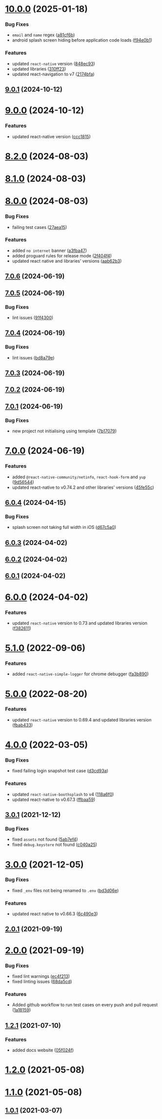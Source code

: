# [10.0.0](https://github.com/ajaykumar97/react-native-template/compare/9.0.1...10.0.0) (2025-01-18)


### Bug Fixes

* `email` and `name` regex ([a81cf6b](https://github.com/ajaykumar97/react-native-template/commit/a81cf6b9188b0e32762104f5387a252446d4d97d))
* android splash screen hiding before application code loads ([f94e0b1](https://github.com/ajaykumar97/react-native-template/commit/f94e0b18128682450ac4f869298c32e0a9a1b6cf))


### Features

* updated `react-native` version ([848ec93](https://github.com/ajaykumar97/react-native-template/commit/848ec9355b9fd0ba5b4182a1f9029970e6ae7e7b))
* updated libraries ([310ff23](https://github.com/ajaykumar97/react-native-template/commit/310ff23b318ec1eb58276fd38a0aa9f653140517))
* updated react-navigation to v7 ([2174bfa](https://github.com/ajaykumar97/react-native-template/commit/2174bfa5172e09c13715c7d91a3c1637bd207b4c))

## [9.0.1](https://github.com/ajaykumar97/react-native-template/compare/9.0.0...9.0.1) (2024-10-12)

# [9.0.0](https://github.com/ajaykumar97/react-native-template/compare/8.2.0...9.0.0) (2024-10-12)


### Features

* updated react-native version ([ccc1815](https://github.com/ajaykumar97/react-native-template/commit/ccc1815d5ea5988de0a157e8b683ec042fb4c1bd))

# [8.2.0](https://github.com/ajaykumar97/react-native-template/compare/8.1.0...8.2.0) (2024-08-03)

# [8.1.0](https://github.com/ajaykumar97/react-native-template/compare/8.0.0...8.1.0) (2024-08-03)

# [8.0.0](https://github.com/ajaykumar97/react-native-template/compare/7.0.6...8.0.0) (2024-08-03)


### Bug Fixes

* failing test cases ([27aea15](https://github.com/ajaykumar97/react-native-template/commit/27aea152c81896b385f6a27017278604a386d31b))


### Features

* added `no internet` banner ([a3fba47](https://github.com/ajaykumar97/react-native-template/commit/a3fba47289cc204cefbd315f636d2104ce2f3db1))
* added proguard rules for release mode ([2f404f4](https://github.com/ajaykumar97/react-native-template/commit/2f404f42d5db3f51e07b75897822e5901bcbb429))
* updated react native and libraries' versions ([aab62b3](https://github.com/ajaykumar97/react-native-template/commit/aab62b352f6c929518e6e9c5ab378a01c28edcc2))

## [7.0.6](https://github.com/ajaykumar97/react-native-template/compare/7.0.5...7.0.6) (2024-06-19)

## [7.0.5](https://github.com/ajaykumar97/react-native-template/compare/7.0.4...7.0.5) (2024-06-19)


### Bug Fixes

* lint issues ([91f4300](https://github.com/ajaykumar97/react-native-template/commit/91f430062abc14c1f8d61d80a77f498a83ca9678))

## [7.0.4](https://github.com/ajaykumar97/react-native-template/compare/7.0.3...7.0.4) (2024-06-19)


### Bug Fixes

* lint issues ([bd8a79e](https://github.com/ajaykumar97/react-native-template/commit/bd8a79e8984cac3d19a1d094840374e7425396b8))

## [7.0.3](https://github.com/ajaykumar97/react-native-template/compare/7.0.2...7.0.3) (2024-06-19)

## [7.0.2](https://github.com/ajaykumar97/react-native-template/compare/7.0.1...7.0.2) (2024-06-19)

## [7.0.1](https://github.com/ajaykumar97/react-native-template/compare/7.0.0...7.0.1) (2024-06-19)


### Bug Fixes

* new project not initialising using template ([7b17079](https://github.com/ajaykumar97/react-native-template/commit/7b170790eca964c3a2fade72cf62b629d2370a28))

# [7.0.0](https://github.com/ajaykumar97/react-native-template/compare/6.0.4...7.0.0) (2024-06-19)


### Features

* added `@react-native-community/netinfo`, `react-hook-form` and `yup` ([9d56544](https://github.com/ajaykumar97/react-native-template/commit/9d565443fd2966017b878abc39ec5817e309f824))
* updated react-native to v0.74.2 and other libraries' versions ([45fe55c](https://github.com/ajaykumar97/react-native-template/commit/45fe55c99c2e1efd43590ee689188d08f8e23f70))

## [6.0.4](https://github.com/ajaykumar97/react-native-template/compare/6.0.3...6.0.4) (2024-04-15)


### Bug Fixes

* splash screen not taking full width in iOS ([d67c5a0](https://github.com/ajaykumar97/react-native-template/commit/d67c5a0b8fb58e0a82cae62eaa91a935fae1bf18))

## [6.0.3](https://github.com/ajaykumar97/react-native-template/compare/6.0.2...6.0.3) (2024-04-02)

## [6.0.2](https://github.com/ajaykumar97/react-native-template/compare/6.0.1...6.0.2) (2024-04-02)

## [6.0.1](https://github.com/ajaykumar97/react-native-template/compare/6.0.0...6.0.1) (2024-04-02)

# [6.0.0](https://github.com/ajaykumar97/react-native-template/compare/5.1.0...6.0.0) (2024-04-02)


### Features

* updated `react-native` version to 0.73 and updated libraries version ([f382611](https://github.com/ajaykumar97/react-native-template/commit/f3826113daf578705ec63cf9c70fce13c5370d67))

# [5.1.0](https://github.com/ajaykumar97/react-native-template/compare/5.0.0...5.1.0) (2022-09-06)


### Features

* added `react-native-simple-logger` for chrome debugger ([fa3b890](https://github.com/ajaykumar97/react-native-template/commit/fa3b89087b322242820effab4ab273cd93f24f62))

# [5.0.0](https://github.com/ajaykumar97/react-native-template/compare/4.0.0...5.0.0) (2022-08-20)


### Features

* updated `react-native` version to 0.69.4 and updated libraries version ([fbab433](https://github.com/ajaykumar97/react-native-template/commit/fbab4330c03f9ebdef1357e8bc08b5cb47229f86))

# [4.0.0](https://github.com/ajaykumar97/react-native-template/compare/3.0.1...4.0.0) (2022-03-05)


### Bug Fixes

* fixed failing login snapshot test case ([d3cd93a](https://github.com/ajaykumar97/react-native-template/commit/d3cd93aefe2cbaf80898d0ddef1fc10bd8810c6d))


### Features

* updated `react-native-boothsplash` to v4 ([118a6f0](https://github.com/ajaykumar97/react-native-template/commit/118a6f0ae86793fbe134d113ccdccbe38ee356a6))
* updated react-native to v0.67.3 ([ffbaa59](https://github.com/ajaykumar97/react-native-template/commit/ffbaa599982a1a098af8cadd63e2c63347057544))

## [3.0.1](https://github.com/ajaykumar97/react-native-template/compare/3.0.0...3.0.1) (2021-12-12)


### Bug Fixes

* fixed `assets` not found ([5ab7ef4](https://github.com/ajaykumar97/react-native-template/commit/5ab7ef4a87c39a6165482d2e8ded036ba53f1a02))
* fixed `debug.keystore` not found ([c040a25](https://github.com/ajaykumar97/react-native-template/commit/c040a25e6d5cb0e5a6e9d9089bd07ec18426a808))

# [3.0.0](https://github.com/ajaykumar97/react-native-template/compare/2.0.1...3.0.0) (2021-12-05)


### Bug Fixes

* fixed `_env` files not being renamed to `.env` ([bd3d06e](https://github.com/ajaykumar97/react-native-template/commit/bd3d06e29cdc19192ae1a98cd8f146f66719752a))


### Features

* updated react native to v0.66.3 ([6c490e3](https://github.com/ajaykumar97/react-native-template/commit/6c490e340d9f0a0b55408cdbe988b1b9d292a017))

## [2.0.1](https://github.com/ajaykumar97/react-native-template/compare/2.0.0...2.0.1) (2021-09-19)



# [2.0.0](https://github.com/ajaykumar97/react-native-template/compare/2.0.0...2.0.1) (2021-09-19)


### Bug Fixes

* fixed lint warnings ([ec4f213](https://github.com/ajaykumar97/react-native-template/commit/ec4f213ee6218acc2ec70f82dc19711caca427d8))
* fixed linting issues ([68da5cd](https://github.com/ajaykumar97/react-native-template/commit/68da5cdb9ef73631b95128f9438eda388ec21097))


### Features

* Added github workflow to run test cases on every push and pull request ([1a18159](https://github.com/ajaykumar97/react-native-template/commit/1a181590b50860678c35e08f13d4dcb1dd924e17))



## [1.2.1](https://github.com/ajaykumar97/react-native-template/compare/2.0.0...2.0.1) (2021-07-10)


### Features

* added docs website ([05f024f](https://github.com/ajaykumar97/react-native-template/commit/05f024f46e80989dfd4720c14c30e30514930b85))



# [1.2.0](https://github.com/ajaykumar97/react-native-template/compare/2.0.0...2.0.1) (2021-05-08)



# [1.1.0](https://github.com/ajaykumar97/react-native-template/compare/2.0.0...2.0.1) (2021-05-08)



## [1.0.1](https://github.com/ajaykumar97/react-native-template/compare/2.0.0...2.0.1) (2021-03-07)

